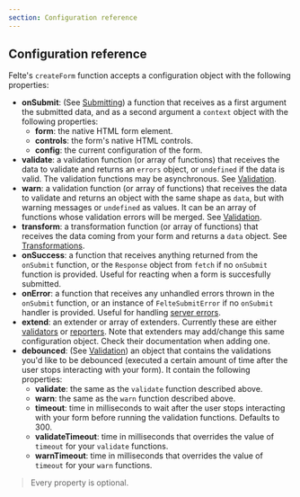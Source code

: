 ```yaml
---
section: Configuration reference
---
```


## Configuration reference

Felte's `createForm` function accepts a configuration object with the following properties:

- **onSubmit**: (See [Submitting](/docs/element/submitting#custom-handler)) a function that receives as a first argument the submitted data, and as a second argument a `context` object with the following properties:
  - **form**: the native HTML form element.
  - **controls**: the form's native HTML controls.
  - **config**: the current configuration of the form.
- **validate**: a validation function (or array of functions) that receives the data to validate and returns an `errors` object, or `undefined` if the data is valid. The validation functions may be asynchronous. See [Validation](/docs/element/validation).
- **warn**: a validation function (or array of functions) that receives the data to validate and returns an object with the same shape as `data`, but with warning messages or `undefined` as values. It can be an array of functions whose validation errors will be merged. See [Validation](/docs/element/validation#warnings).
- **transform**: a transformation function (or array of functions) that receives the data coming from your form and returns a `data` object. See [Transformations](/docs/element/transformations).
- **onSuccess**: a function that receives anything returned from the `onSubmit` function, or the `Response` object from `fetch` if no `onSubmit` function is provided. Useful for reacting when a form is succesfully submitted.
- **onError**: a function that receives any unhandled errors thrown in the `onSubmit` function, or an instance of `FelteSubmitError` if no `onSubmit` handler is provided. Useful for handling [server errors](/docs/element/validation#server-errors).
- **extend**: an extender or array of extenders. Currently these are either [validators](/docs/element/validators) or [reporters](/docs/element/reporters). Note that extenders may add/change this same configuration object. Check their documentation when adding one.
- **debounced**: (See [Validation](/docs/element/validation#debounced-validations)) an object that contains the validations you'd like to be debounced (executed a certain amount of time after the user stops interacting with your form). It contain the following properties:
  - **validate**: the same as the `validate` function described above.
  - **warn**: the same as the `warn` function described above.
  - **timeout**: time in milliseconds to wait after the user stops interacting with your form before running the validation functions. Defaults to 300.
  - **validateTimeout**: time in milliseconds that overrides the value of `timeout` for your `validate` functions.
  - **warnTimeout**: time in milliseconds that overrides the value of `timeout` for your `warn` functions.

> Every property is optional.
